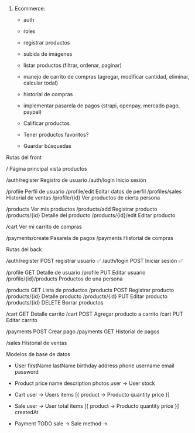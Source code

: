 1. Ecommerce:

   - auth
   - roles
   - registrar productos
   - subida de imágenes
   - listar productos (filtrar, ordenar, paginar)
   - manejo de carrito de compras (agregar, modificar cantidad, eliminar, calcular todal)
   - historial de compras
   - implementar pasarela de pagos (strapi, openpay, mercado pago, paypal)

   - Calificar productos
   - Tener productos favoritos?
   - Guardar búsquedas

Rutas del front

/ Página principal vista productos

/auth/register Registro de usuario
/auth/login Inicio sesión

/profile Perfil de usuario
/profile/edit Editar datos de perfil
/profiles/sales Historial de ventas
/profile/{id} Ver productos de cierta persona

/products Ver mis productos
/products/add Registrar producto
/products/{id} Detalle del producto
/products/{id}/edit Editar producto

/cart Ver mi carrito de compras

/payments/create Pasarela de pagos
/payments Historial de compras

Rutas del back

/auth/register POST registrar usuario ✅
/auth/login POST Iniciar sesión ✅

/profile GET Detalle de usuario
/profile PUT Editar usuario
/profile/{id}/products Productos de una persona

/products GET Lista de productos
/products POST Registrar producto
/products/{id} Detalle producto
/products/{id} PUT Editar producto
/products/{id} DELETE Borrar productos

/cart GET Detalle carrito
/cart POST Agregar producto a carrito
/cart PUT Editar carrito

/payments POST Crear pago
/payments GET Historial de pagos

/sales Historial de ventas

Modelos de base de datos

- User
  firstName
  lastName
  birthday
  address
  phone
  username
  email
  password

- Product
  price
  name
  description
  photos
  user -> User
  stock

- Cart
  user -> Users
  items [{
  product -> Producto
  quantity
  price
  }]

- Sale
  user -> User
  total
  items [{
  product -> Producto
  quantity
  price
  }]
  createdAt

- Payment
  TODO
  sale -> Sale
  method ->

